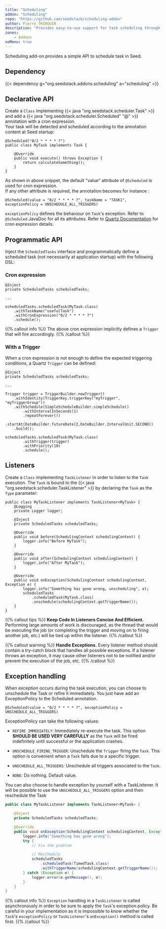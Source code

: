 ```yaml
---
title: "Scheduling"
addon: "Scheduling"
repo: "https://github.com/seedstack/scheduling-addon"
author: Pierre THIROUIN
description: "Provides easy-to-use support for task scheduling through Quartz."
zones:
    - Addons
noMenu: true    
---
```


Scheduling add-on provides a simple API to schedule task in Seed.<!--more--> 

## Dependency

{{< dependency g="org.seedstack.addons.scheduling" a="scheduling" >}}

## Declarative API

Create a `Class` implementing {{< java "org.seedstack.scheduler.Task" >}} and add a
{{< java "org.seedstack.scheduler.Scheduled" "@" >}} annotation with a cron expression.<br>
Your task will be detected and scheduled according to the annotation content at Seed startup:

    @Scheduled("0/2 * * * * ?")
    public class MyTask implements Task {

        @Override
        public void execute() throws Exception {
            return calculateSomething();
        }
    }

As shown in above snippet, the default "value" attribute of `@Scheduled` is used for cron expression. <br>
If any other attribute is required, the annotation becomes for instance :
	
	@Scheduled(value = "0/2 * * * * ?", taskName = "TASK1", exceptionPolicy = UNSCHEDULE_ALL_TRIGGERS)

`exceptionPolicy` defines the behaviour on `Task`'s exception. Refer to `@Scheduled` JavaDoc for all its attributes.
Refer to [Quartz Documentation](http://quartz-scheduler.org/generated/2.2.1/html/qs-all/#page/Quartz_Scheduler_Documentation_Set%2Fco-trg_crontriggers.html%23) for cron expression details.

## Programmatic API
Inject the `ScheduledTasks` interface and programmatically define a scheduled task (not necessarily at application
startup) with the following DSL:

### Cron expression

    @Inject
    private ScheduledTasks scheduledTasks;
    
    ...
    
    scheduledTasks.scheduledTask(MyTask.class)
        .withTaskName("usefulTask")
	    .withCronExpression("0/2 * * * * ?")
	    .schedule();

{{% callout info %}}
The above cron expression implicitly defines a `Trigger` that will fire accordingly.
{{% /callout %}}

### With a Trigger

When a cron expression is not enough to define the expected triggering conditions, a Quartz `Trigger` can be defined:

    @Inject
    private ScheduledTasks scheduledTasks;
    
    ...
    
    Trigger trigger = TriggerBuilder.newTrigger()
	    .withIdentity(TriggerKey.triggerKey("myTrigger", "myTriggerGroup"))
	    .withSchedule(SimpleScheduleBuilder.simpleSchedule()
		    .withIntervalInSeconds(1)
            .repeatForever())
	    .startAt(DateBuilder.futureDate(2,DateBuilder.IntervalUnit.SECOND))
	    .build();
 	
    scheduledTasks.scheduledTask(MyTask.class)
            .withTrigger(trigger)
            .withPriority(10)
            .schedule();

## Listeners
Create a `Class` implementing `TaskListener` in order to listen to the `Task` execution. The `Task` is bound to the
{{< java "org.seedstack.scheduler.TaskListener" >}} by declaring the `Task` as the `Type` parameter:

    public class MyTaskListener implements TaskListener<MyTask> {
        @Logging
        private Logger logger;

        @Inject
        private ScheduledTasks scheduledTasks;

        @Override
        public void before(SchedulingContext schedulingContext) {
            logger.info("Before MyTask");
        }

        @Override
        public void after(SchedulingContext schedulingContext) {
            logger.info("After MyTask");
        }

        @Override
        public void onException(SchedulingContext schedulingContext, Exception e) {
            logger.info("Something has gone wrong, unscheduling", e);
			scheduledTasks
			    .scheduledTask(MyTask.class)
			    .unschedule(schedulingContext.getTriggerName());
        }
    }

{{% callout tips %}}
**Keep Code In Listeners Concise And Efficient.** Performing large amounts of work is discouraged, as the thread that
would be executing the job (or completing the trigger and moving on to firing another job, etc.) will be tied up
within the listener.
{{% /callout %}}

{{% callout warning %}}
**Handle Exceptions.** Every listener method should contain a try-catch block that handles all possible exceptions. If
a listener throws an exception, it may cause other listeners not to be notified and/or prevent the execution of
the job, etc.
{{% /callout %}}

## Exception handling

When exception occurs during the task execution, you can choose to unschedule the Task or refire it immediately. You just
have add an ExceptionPolicy to the Scheduled annotation.

    @Scheduled(value = "0/2 * * * * ?", exceptionPolicy = UNSCHEDULE_ALL_TRIGGERS)

ExceptionPolicy can take the following values:

* `REFIRE_IMMEDIATELY`: Immediately re-execute the task. This option **SHOULD BE USED VERY CAREFULLY** as the `Task`
will be fired indefinitely until successful or the application crashes.

* `UNSCHEDULE_FIRING_TRIGGER`: Unschedule the `Trigger` firing the `Task`. This option is convenient when a `Task`
fails due to a specific trigger.

* `UNSCHEDULE_ALL_TRIGGERS`: Unschedule all triggers associated to the `Task`.

* `NONE`: Do nothing. Default value.

You can also choose to handle exception by yourself with a TaskListener. It will be possible to use the
`UNSCHEDULE_ALL_TRIGGERS` option and then reschedule the Task

```java
public class MyTaskListener implements TaskListener<MyTask> {

    @Inject
    private ScheduledTasks scheduledTasks;

    @Override
    public void onException(SchedulingContext schedulingContext, Exception e) {
        logger.info("Something has gone wrong");
        try {
            // Fix the problem

            // Reschedule
            scheduledTasks
                .scheduledTask(TimedTask.class)
                .withTriggerName(schedulingContext.getTriggerName());
        } catch (Exception e) {
            logger.error(e.getMessage(), e);
        }
    }
}
```

{{% callout info %}}
`Exception` handling in a `TaskListener` is called asynchronously in order to be sure to apply the `Task`'s
exception policy. Be careful in your implementation as it is impossible to know whether the `Task`'s `exceptionPolicy`
or `TaskListener`'s `onException()` method is called first.
{{% /callout %}}
